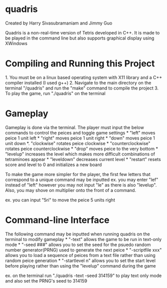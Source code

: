 # quadris
Created by Harry Sivasubramaniam and Jimmy Guo

Quadris is a non-real-time version of Tetris developed in C++. 
It is made to be played in the command line but also supports graphical display using XWindows

<h1>Compiling and Running this Project</h1>
1. You must be on a linux based operating system with X11 library and a C++ compiler installed (I used g++)
2. Navigate to the main directory on the terminal "/quadris" and run the "make" command to compile the project
3. To play the game, run "./quadris" on the terminal

<h1>Gameplay</h1> 
Gameplay is done via the terminal. The player must input the below commands to control the peices and toggle game settings
* "left" moves peice 1 unit left
* "right" moves peice 1 unit right
* "down" moves peice 1 unit down
*. "clockwise" rotates peice clockwise
* "counterclockwise" rotates peice counterclockwise
* "drop" moves peice to the very bottom
* "levelup" increases the level which makes more difficult combinations of tetraminoes appear
* "leveldown" decreases current level
* "restart" resets score and level to 0 and initializes a new board

To make the game more simpler for the player, the first few letters that correspond to a unique command may be inputted
ex. you may enter "lef" instead of "left" however you may not input "le" as there is also "levelup".
Also, you may shove on multiplier onto the front of a command.

ex. you can input "5ri" to move the peice 5 units right

<h1>Command-line Interface</h1>
The following command may be inputted when running quadris on the terminal to modify gameplay
* "-text" allows the game to be run in text-only mode
* "-seed ###" allows you to set the seed for the psuedo random number generator(PRNG) used to generate the next peice
* "-scriptfile xxx" allows you to load a sequence of peices from a text file rather than using random peice generation
* "-startlevel n" allows you to set the start level before playing rather than using the "levelup" command during the game

ex. on the terminal run "./quadris -text -seed 314159" to play text only mode and also set the PRNG's seed to 314159
